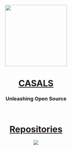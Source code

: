 <p align="center">
  <a href="https://casals.ar">
    <img src="https://casals.ar/logo.png" width="200" height="200">
  </a>
</p>

<h1 align="center"><a href="https://casals.ar">CASALS</a></h1>

### <p align="center">Unleashing Open Source</p>

<br>

<h1 align="center"><a href="https://github.com/orgs/casals-ar/repositories">Repositories</a></h1>

<p align="center">
  <a href="https://github.com/casals-ar/proxy.casals.ar"><img src="https://img.shields.io/badge/proxy.casals.ar-green"></a>
</p>
